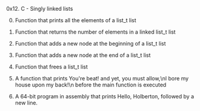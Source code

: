 0x12. C - Singly linked lists

0. Function that prints all the elements of a list_t list

1. Function that returns the number of elements in a linked list_t list

2. Function that adds a new node at the beginning of a list_t list

3. Function that adds a new node at the end of a list_t list

4. Function that frees a list_t list

5. A function that prints You're beat! and yet, you must allow,\nI bore my house upon my back!\n before the main function is executed

6. A 64-bit program in assembly that prints Hello, Holberton, followed by a new line.
